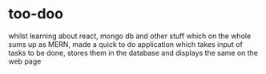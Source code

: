 # too-doo
whilst learning about react, mongo db and other stuff which on the whole sums up as MERN, made a quick to do application which takes input of tasks to be done, stores them in the database and displays the same on the web page
